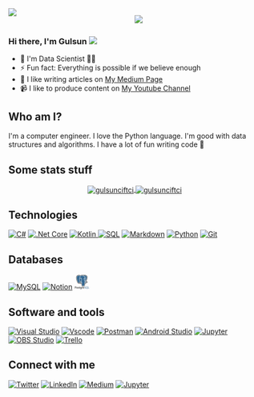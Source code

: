 <img align="left" src="https://visitor-badge.laobi.icu/badge?page_id=gulsunciftci.gulsunciftci">
<p align="center">
    <img src="https://readme-typing-svg.herokuapp.com/?lines=Hello!+👋;Nice+to+see+you+🧡&center=true&size=25">
</p>

### Hi there, I'm Gulsun <img src="https://user-images.githubusercontent.com/42378118/110234147-e3259600-7f4e-11eb-95be-0c4047144dea.gif" width="30"> 

<!--
**gulsunciftci/GulsunCiftci** is a ✨ _special_ ✨ repository because its `README.md` (this file) appears on your GitHub profile.

Here are some ideas to get you started:

- 🔭 I’m currently working on ...
- 🌱 I’m currently learning ...
- 👯 I’m looking to collaborate on ...
- 🤔 I’m looking for help with ...
- 💬 Ask me about ...
- 📫 How to reach me: ...
- 😄 Pronouns: ...
- ⚡ Fun fact: ...
-->

- 💬 I'm Data Scientist 👩‍💻
- ⚡ Fun fact: Everything is possible if we believe enough
- 📝 I like writing articles on [My Medium Page](https://medium.com/@gulsunciftci) 
- 📹 I like to produce content on [My Youtube Channel](https://www.youtube.com/@gulsunciftci) 

## Who am I?

I'm a computer engineer. I love the Python language. I'm good with data structures and algorithms. I have a lot of fun writing code 🚀

## Some stats stuff
<p align="center">
	<a href="https://github.com/gulsunciftci">
		  <img height="165em" align="center" src="https://github-readme-stats.vercel.app/api?username=gulsunciftci&show_icons=true&locale=en&include_all_commits=true&count_private=true" alt="gulsunciftci"/>
		  <img height="165em" align="center" src="https://github-readme-stats.vercel.app/api/top-langs?username=gulsunciftci&show_icons=true&locale=en&layout=compact&langs_count=8" alt="gulsunciftci"/>
	</a>
</p>

## Technologies

<p>
    <a href="https://docs.microsoft.com/en-us/dotnet/csharp/"><img alt="C#" src="https://seeklogo.com/images/C/c-sharp-c-logo-02F17714BA-seeklogo.com.png" width="27" height="30"></a>
     <a href="https://dotnet.microsoft.com/"><img alt=".Net Core" src="https://upload.wikimedia.org/wikipedia/commons/thumb/e/ee/.NET_Core_Logo.svg/1200px-.NET_Core_Logo.svg.png" width="30" height="30" ></a>
    <a href="https://developer.android.com/kotlin?hl=tr"><img alt="Kotlin" src="https://upload.wikimedia.org/wikipedia/commons/7/74/Kotlin_Icon.png" width="30" height="30" > 
 </a>
    <a href="https://www.w3schools.com/sql/"><img alt="SQL" src="https://upload.wikimedia.org/wikipedia/commons/6/6f/Sql_database_shortcut_icon.png" width="40" height="40"></a>
    <a href="https://www.markdownguide.org/"><img alt="Markdown" src="https://upload.wikimedia.org/wikipedia/commons/e/ee/Markdown-blue-solid.svg" width="30" height="30"></a>
    <a href="https://www.python.org/"><img alt="Python" src="https://upload.wikimedia.org/wikipedia/commons/c/c3/Python-logo-notext.svg" width="30" height="30" ></a>
    <a href="https://git-scm.com/" ><img alt="Git" src="https://www.vectorlogo.zone/logos/git-scm/git-scm-icon.svg" width="30" height="30"></a>
</p>

## Databases 

<p>
    <a href="https://www.mysql.com/"><img alt="MySQL" src="https://upload.wikimedia.org/wikipedia/commons/0/0a/MySQL_textlogo.svg" width="30" height="30"></a>
    <a href="https://www.notion.so/"><img alt="Notion" src="https://upload.wikimedia.org/wikipedia/commons/e/e9/Notion-logo.svg" width="30" height="30"></a>
    <a href="https://www.postgresql.org"><img alt="PostgreSQL" src="https://raw.githubusercontent.com/devicons/devicon/master/icons/postgresql/postgresql-original-wordmark.svg" width="30" height="30"></a>
</p>

## Software and tools

<p>
    <a href="https://visualstudio.microsoft.com/tr/"><img alt="Visual Studio" src="https://upload.wikimedia.org/wikipedia/commons/5/5f/Visual_Studio_Logo_%282013-2017%29.svg" width="30" height="30"></a>
    <a href="https://code.visualstudio.com/"><img alt="Vscode" src="https://upload.wikimedia.org/wikipedia/commons/thumb/9/9a/Visual_Studio_Code_1.35_icon.svg/1024px-Visual_Studio_Code_1.35_icon.svg.png" width="30" height="30"></a>
  <a href="https://postman.com"><img alt="Postman" src="https://www.vectorlogo.zone/logos/getpostman/getpostman-icon.svg"  width="30" height="30"></a>
  <a href="https://developer.android.com/studio"><img alt="Android Studio" src="https://upload.wikimedia.org/wikipedia/commons/9/95/Android_Studio_Icon_3.6.svg" width="30" height="30"></a>
  <a href="https://jupyter.org/ "><img alt="Jupyter" src="https://upload.wikimedia.org/wikipedia/commons/3/38/Jupyter_logo.svg" width="30" height="30"></a>
  <a href="https://obsproject.com/"><img alt="OBS Studio" src="https://upload.wikimedia.org/wikipedia/commons/1/14/Open_Broadcaster_Software_Logo.png" width="30" height="30"></a>
  <a href="https://trello.com/"><img alt="Trello" src="https://cdn.iconscout.com/icon/free/png-512/trello-6-569395.png" width="30" height="30"></a>
</p>

## Connect with me

  <a href="https://twitter.com/gulsunnciftci"><img alt="Twitter" src="https://upload.wikimedia.org/wikipedia/commons/6/6f/Logo_of_Twitter.svg" width="30" height="30"></a>
  <a href="https://www.linkedin.com/in/gulsunciftci"><img alt="LinkedIn" src="https://upload.wikimedia.org/wikipedia/commons/e/e9/Linkedin_icon.svg" width="30" height="30"></a>
  <a href="https://medium.com/@gulsunciftci"><img alt="Medium" src="https://upload.wikimedia.org/wikipedia/commons/e/ec/Medium_logo_Monogram.svg" width="30" height="30"></a>
  <a href="mailto:gulsunnciftci@gmail.com"><img alt="Jupyter" src="https://upload.wikimedia.org/wikipedia/commons/7/7e/Gmail_icon_%282020%29.svg" width="30" height="30"></a>

